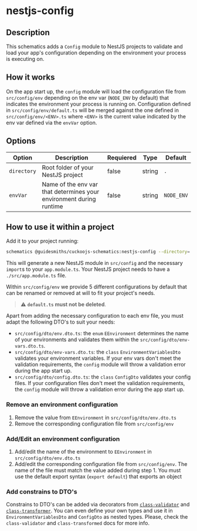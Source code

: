 # nestjs-config

## Description

This schematics adds a `Config` module to NestJS projects to validate and load your app's configuration depending on the
environment your process is executing on.

## How it works

On the app start up, the `config` module will load the configuration file from `src/config/env` depending on the env var 
(`NODE_ENV` by default) that indicates the environment your process is running on. Configuration defined in `src/config/env/default.ts` 
will be merged against the one defined in `src/config/env/<ENV>.ts` where `<ENV>` is the current value indicated by the 
env var defined via the `envVar` option.

## Options

| Option        | Description                                                                 | Requiered | Type    | Default    |
|---------------|-----------------------------------------------------------------------------|---|---------|------------|
| `directory`   | Root folder of your NestJS project                                          | false | string  | `.`        |
| `envVar`      | Name of the env var that determines your environment during runtime         | false | string  | `NODE_ENV` |


## How to use it within a project

Add it to your project running:

```bash
schematics @guidesmiths/cuckoojs-schematics:nestjs-config --directory=. --envVar=NODE_ENV
```

This will generate a new NestJS module in `src/config` and the necessary `import`s to your `app.module.ts`. Your NestJS project needs
to have a `./src/app.module.ts` file.

Within `src/config/env` we provide 5 different configurations by default that can be renamed or removed at will to fit 
your project's needs. 

> ⚠️ **`default.ts` must not be deleted**.

Apart from adding the necessary configuration to each env file, you must adapt the following DTO's to suit your needs:

- `src/config/dto/env.dto.ts`: the `enum` `EEnvironment` determines the name of your environments and validates them within
the `src/config/dto/env-vars.dto.ts`.
- `src/config/dto/env-vars.dto.ts`: the `class` `EnvironmentVariablesDto` validates your environment variables. If your env
vars don't meet the validation requirements, the `config` module will throw a validation error during the app start up.
- `src/config/dto/config.dto.ts`:  the `class` `ConfigDto` validates your config files. If your configuration files don't 
meet the validation requirements, the `config` module will throw a validation error during the app start up.


### Remove an environment configuration

1. Remove the value from `EEnvironment` in `src/config/dto/env.dto.ts`
2. Remove the corresponding configuration file from `src/config/env`

### Add/Edit an environment configuration

1. Add/edit the name of the environment to `EEnvironment` in `src/config/dto/env.dto.ts`
2. Add/edit the corresponding configuration file from `src/config/env`. The name of the file must match the value added during
step 1. You must use the default export syntax (`export default`) that exports an object

### Add constrains to DTO's

Constrains to DTO's can be added via decorators from [`class-validator`](https://github.com/typestack/class-validator) and 
[`class-transformer`](https://github.com/typestack/class-transformer). You can even define your own types and use it in
`EnvironmentVariablesDto` and `ConfigDto` as nested types. Please, check the `class-validator` and `class-transformed` docs
for more info.
